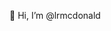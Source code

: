 👋 Hi, I’m @lrmcdonald

<!---
lrmcdonald/lrmcdonald is a ✨ special ✨ repository because its `README.md` (this file) appears on your GitHub profile.
You can click the Preview link to take a look at your changes.
--->
